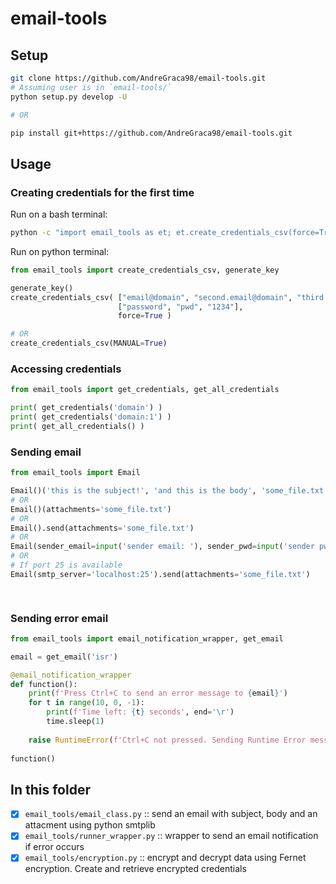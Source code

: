 # email-tools

## Setup

```bash
git clone https://github.com/AndreGraca98/email-tools.git
# Assuming user is in `email-tools/`
python setup.py develop -U

# OR

pip install git+https://github.com/AndreGraca98/email-tools.git
```

## Usage

### Creating credentials for the first time

Run on a bash terminal:

```bash
python -c "import email_tools as et; et.create_credentials_csv(force=True, MANUAL=True)"
```

Run on python terminal:

```python
from email_tools import create_credentials_csv, generate_key

generate_key()
create_credentials_csv( ["email@domain", "second.email@domain", "third.email.email@different.domain"], 
                        ["password", "pwd", "1234"], 
                        force=True )

# OR
create_credentials_csv(MANUAL=True)
```

### Accessing credentials

```python
from email_tools import get_credentials, get_all_credentials

print( get_credentials('domain') )
print( get_credentials('domain:1') )
print( get_all_credentials() )
```

### Sending email

```python
from email_tools import Email

Email()('this is the subject!', 'and this is the body', 'some_file.txt')
# OR
Email()(attachments='some_file.txt')
# OR
Email().send(attachments='some_file.txt')
# OR
Email(sender_email=input('sender email: '), sender_pwd=input('sender pwd: ')).send(attachments='tools/some_file.txt')
# OR
# If port 25 is available
Email(smtp_server='localhost:25').send(attachments='some_file.txt')

    
```

### Sending error email

```python
from email_tools import email_notification_wrapper, get_email

email = get_email('isr')

@email_notification_wrapper
def function():
    print(f'Press Ctrl+C to send an error message to {email}')
    for t in range(10, 0, -1):
        print(f'Time left: {t} seconds', end='\r')
        time.sleep(1)
        
    raise RuntimeError(f'Ctrl+C not pressed. Sending Runtime Error message to {email}')
        
function()
```

## In this folder

- [x]  `email_tools/email_class.py` :: send an email with subject, body and an attacment using python smtplib
- [x]  `email_tools/runner_wrapper.py` :: wrapper to send an email notification if error occurs
- [x]  `email_tools/encryption.py` :: encrypt and decrypt data using Fernet encryption. Create and retrieve encrypted credentials
